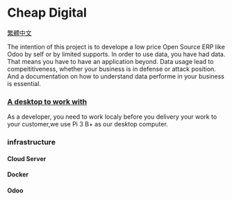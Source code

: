 # Cheap Digital  

[繁體中文](https://github.com/tacticlink/cheapdigital/blob/master/README_zh.md)

The intention of this project is to develope a low price Open Source ERP like Odoo by self or by limited supports. In order to use data, you have had data. That means you have to have an application beyond. Data usage lead to compeititiveness, whether your business is in defense or attack position. And a documentation on how to understand data performe in your business is essential.

### [A desktop to work with](https://github.com/tacticlink/cheapdigital/blob/master/dev/desktop.md)

As a developer, you need to work localy before you delivery your work to your customer,we use Pi 3 B+ as our desktop computer.

[]()

### infrastructure

#### Cloud Server

#### Docker

#### Odoo
